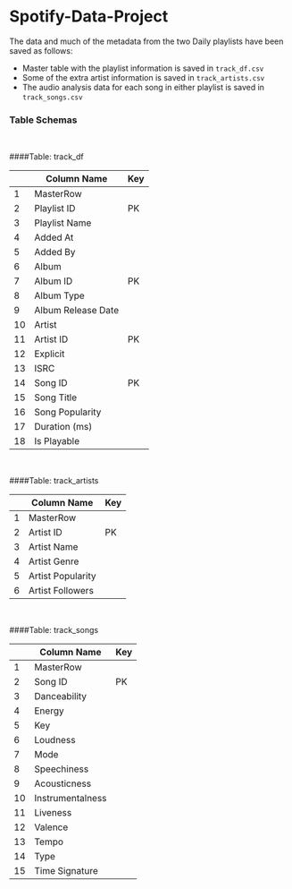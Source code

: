 # Spotify-Data-Project

The data and much of the metadata from the two Daily playlists have been saved as follows:

* Master table with the playlist information is saved in `track_df.csv`
* Some of the extra artist information is saved in `track_artists.csv`
* The audio analysis data for each song in either playlist is saved in `track_songs.csv`

### Table Schemas
<br>

####Table: track_df

|    | Column Name        | Key      |
|----|--------------------|----------|
| 1  | MasterRow          |          |
| 2  | Playlist ID        | PK       |
| 3  | Playlist Name      |          |
| 4  | Added At           |          |
| 5  | Added By           |          |
| 6  | Album              |          |
| 7  | Album ID           | PK       |
| 8  | Album Type         |          |
| 9  | Album Release Date |          |
| 10 | Artist             |          |
| 11 | Artist ID          | PK       |
| 12 | Explicit           |          |
| 13 | ISRC               |          |
| 14 | Song ID            | PK       |
| 15 | Song Title         |          |
| 16 | Song Popularity    |          |
| 17 | Duration (ms)      |          |
| 18 | Is Playable        |          |

<br>

####Table: track_artists

|    | Column Name       | Key      |
|----|-------------------|----------|
| 1  | MasterRow         |          |
| 2  | Artist ID         | PK       |
| 3  | Artist Name       |          |
| 4  | Artist Genre      |          |
| 5  | Artist Popularity |          |
| 6  | Artist Followers  |          |

<br>

####Table: track_songs

|    | Column Name      | Key |
|----|------------------|-----|
| 1  | MasterRow        |     |
| 2  | Song ID          | PK  |
| 3  | Danceability     |     |
| 4  | Energy           |     |
| 5  | Key              |     |
| 6  | Loudness         |     |
| 7  | Mode             |     |
| 8  | Speechiness      |     |
| 9  | Acousticness     |     |
| 10 | Instrumentalness |     |
| 11 | Liveness         |     |
| 12 | Valence          |     |
| 13 | Tempo            |     |
| 14 | Type             |     |
| 15 | Time Signature   |     |

